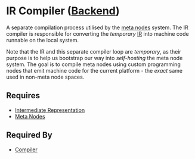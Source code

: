 # IR Compiler ([Backend](../backend.md))

A separate compilation process utilised by the [meta nodes](../nodes/meta_node.md) system. The IR compiler is responsible for converting the *temporary* [IR](./ir.md) into machine code runnable on the local system.

Note that the IR and this separate compiler loop are *temporary*, as their purpose is to help us bootstrap our way into *self-hosting* the meta node system. The goal is to compile meta nodes using custom programming nodes that emit machine code for the current platform - the *exact* same used in non-meta node spaces.

## Requires

- [Intermediate Representation](./ir.md)
- [Meta Nodes](../nodes/meta_node.md)

## Required By

- [Compiler](./node_compiler.md)
